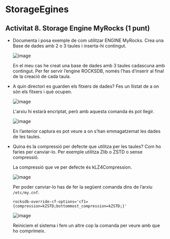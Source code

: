 # StorageEgines

## Activitat 8. Storage Engine MyRocks (1 punt)

* Documenta i posa exemple de com utilitzar ENGINE MyRocks. Crea una Base de dades amb 2 o 3 taules i inserta-hi contingut.

  ![image](https://user-images.githubusercontent.com/80846119/161984557-3cf92c95-c67f-4fed-ae57-57ff13fba2a1.png)
  
  En el meu cas he creat una base de dades amb 3 taules cadascuna amb contingut. Per fer servir l’engine ROCKSDB, només l’has d’inserir al final de la creació de cada taula.
  
* A quin directori es guarden els fitxers de dades? Fes un llistat de a on són els fitxers i què ocupen.

  ![image](https://user-images.githubusercontent.com/80846119/161984695-e4586aca-9976-447e-9a56-05ba62d3d4ee.png)

  L'arxiu hi estarà encriptat, però amb aquesta comanda és pot llegir.
  
  ![image](https://user-images.githubusercontent.com/80846119/161984777-8012768a-cf16-4a2c-8ed3-1d48e2579a38.png)

  En l’anterior captura es pot veure a on s’han emmagatzemat les dades de les taules.
  
* Quina és la compressió per defecte que utilitza per les taules? Com ho faries per canviar-lo. Per exemple utilitza Zlib o ZSTD o sense compressió.

  La compressió que ve per defecte és kLZ4Compression.
  
  ![image](https://user-images.githubusercontent.com/80846119/161985025-0e0a4417-9e76-4d61-a3cc-2e1116780834.png)

  Per poder canviar-lo has de fer la següent comanda dins de l’arxiu `/etc/my.cnf`.
  
  `rocksdb-override-cf-options='cf1={compression=kZSTD;bottommost_compression=kZSTD;}'`
  
  ![image](https://user-images.githubusercontent.com/80846119/161985145-703de284-3974-4d44-ad4e-1b1c185ece19.png)

  Reiniciem el sistema i fem un altre cop la comanda per veure amb que ho comprimeix.
  
